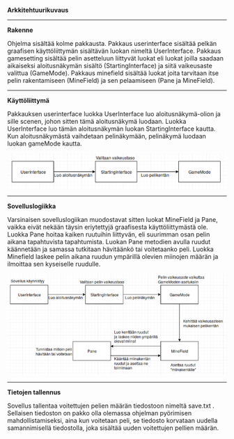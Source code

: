 **Arkkitehtuurikuvaus**

-------------------------------------------

**Rakenne**

Ohjelma sisältää kolme pakkausta. Pakkaus userinterface sisältää pelkän graafisen käyttöliittymän sisältävän luokan nimeltä UserInterface. Pakkaus gamesetting sisältää pelin asetteluun liittyvät luokat eli luokat joilla saadaan aikaiseksi aloitusnäkymän sisältö (StartingInterface) ja siitä vaikeusaste valittua (GameMode). Pakkaus minefield sisältää luokat joita tarvitaan itse pelin rakentamiseen (MineField) ja sen pelaamiseen (Pane ja MineField).


-------------------------------------------

**Käyttöliittymä**

Pakkauksen userinterface luokka UserInterface luo aloitusnäkymä-olion ja sille scenen, johon sitten tämä aloitusnäkymä luodaan.
Luokka UserInterface luo tämän aloitusnäkymän luokan StartingInterface kautta. Kun aloitusnäkymästä vaihdetaan pelinäkymään, pelinäkymä luodaan luokan gameMode kautta.

![Käyttöliittymäkuvaus](https://github.com/UndergroundSea/ot-harjoitustyo/blob/master/dokumentaatio/UserInterface.png)

-----------------------------------------------

**Sovelluslogiikka**

Varsinaisen sovelluslogiikan muodostavat sitten luokat MineField ja Pane, vaikka eivät nekään täysin eriytettyjä graafisesta käyttöliittymästä ole. Luokka Pane hoitaa kaiken ruutuihin liittyvän, eli suurimman osan pelin aikana tapahtuvista tapahtumista. Luokan Pane metodien avulla ruudut käännetään ja samassa tutkitaan hävitäänkö tai voitetaanko peli. Luokka Minefield laskee pelin aikana ruudun ympärillä olevien miinojen määrän ja ilmoittaa sen kyseiselle ruudulle.

![Sovelluslogiikkakuvaus](https://github.com/UndergroundSea/ot-harjoitustyo/blob/master/dokumentaatio/Sovelluslogiikka.png)

-------------------------------------------

**Tietojen tallennus**

Sovellus tallentaa voitettujen pelien määrän tiedostoon nimeltä save.txt . Sellaisen tiedoston on pakko olla olemassa ohjelman pyörimisen mahdollistamiseksi, aina kun voitetaan peli, se tiedosto korvataan uudella samannimisellä tiedostolla, joka sisältää uuden voitettujen pellien määrän.

